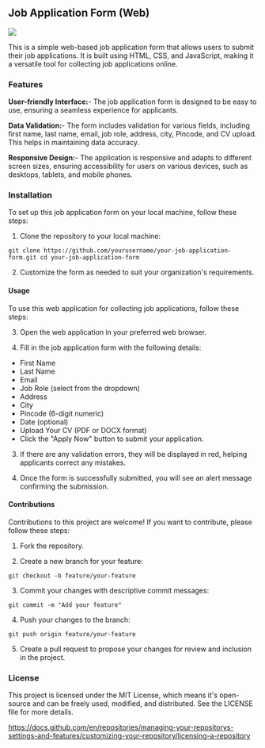 ## Job Application Form (Web)

![](https://cdn.dribbble.com/users/1714897/screenshots/17796733/media/fb7c0761fa2d0b89bcddaef9ca73e1ee.png?resize=1000x750&vertical=center)


This is a simple web-based job application form that allows users to submit their job applications. It is built using HTML, CSS, and JavaScript, making it a versatile tool for collecting job applications online.

### **Features**

**User-friendly Interface:**- The job application form is designed to be easy to use, ensuring a seamless experience for applicants.

**Data Validation:**-  The form includes validation for various fields, including first name, last name, email, job role, address, city, Pincode, and CV upload. This helps in maintaining data accuracy.

**Responsive Design:**-  The application is responsive and adapts to different screen sizes, ensuring accessibility for users on various devices, such as desktops, tablets, and mobile phones.

### Installation
To set up this job application form on your local machine, follow these steps:

1. Clone the repository to your local machine:

`git clone https://github.com/yourusername/your-job-application-form.git
cd your-job-application-form`

2. Customize the form as needed to suit your organization's requirements.

#### **Usage**
To use this web application for collecting job applications, follow these steps:

3. Open the web application in your preferred web browser.

2. Fill in the job application form with the following details:

- First Name
- Last Name
- Email
- Job Role (select from the dropdown)
- Address
- City
- Pincode (6-digit numeric)
- Date (optional)
- Upload Your CV (PDF or DOCX format)
- Click the "Apply Now" button to submit your application.

3. If there are any validation errors, they will be displayed in red, helping applicants correct any mistakes.

4. Once the form is successfully submitted, you will see an alert message confirming the submission.

#### Contributions
Contributions to this project are welcome! If you want to contribute, please follow these steps:

1. Fork the repository.

2. Create a new branch for your feature:


`git checkout -b feature/your-feature
`

3. Commit your changes with descriptive commit messages:

`git commit -m "Add your feature"`

4. Push your changes to the branch:

`git push origin feature/your-feature
`

5. Create a pull request to propose your changes for review and inclusion in the project.

### License
This project is licensed under the MIT License, which means it's open-source and can be freely used, modified, and distributed. See the LICENSE file for more details.

https://docs.github.com/en/repositories/managing-your-repositorys-settings-and-features/customizing-your-repository/licensing-a-repository
